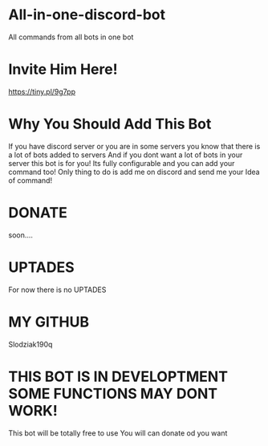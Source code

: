 # All-in-one-discord-bot
All commands from all bots in one bot

# Invite Him Here!
https://tiny.pl/9g7pp

# Why You Should Add This Bot
If you have discord server or you are in some servers you know that there is a lot of bots added to servers 
And if you dont want a lot of bots in your server this bot is for you! 
Its fully configurable and you can add your command too! Only thing to do is add me on discord and send me your Idea of command!



# DONATE
soon.... 

# UPTADES
For now there is no UPTADES

# MY GITHUB
Slodziak190q

# THIS BOT IS IN DEVELOPTMENT SOME FUNCTIONS MAY DONT WORK! 

This bot will be totally free to use
You will can donate od you want 

